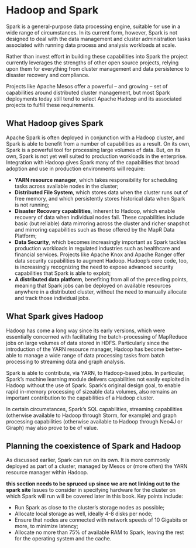 # Hadoop and Spark

Spark is a general-purpose data processing engine, suitable for use in a wide range of circumstances. In its current form, however, Spark is not designed to deal with the data management and cluster administration tasks associated with running data process and analysis workloads at scale.

Rather than invest effort in building these capabilities into Spark the project currently leverages the strengths of other open source projects, relying upon them for everything from cluster management and data persistence to disaster recovery and compliance.

Projects like Apache Mesos offer a powerful – and growing – set of capabilities around distributed cluster management, but most Spark deployments today still tend to select Apache Hadoop and its associated projects to fulfill these requirements.

## What Hadoop gives Spark

Apache Spark is often deployed in conjunction with a Hadoop cluster, and Spark is able to benefit from a number of capabilities as a result. On its own, Spark is a powerful tool for processing large volumes of data. But, on its own, Spark is not yet well suited to production workloads in the enterprise. Integration with Hadoop gives Spark many of the capabilities that broad adoption and use in production environments will require:
* **YARN resource manager**, which takes responsibility for scheduling tasks across available nodes in the cluster;
* **Distributed File System**, which stores data when the cluster runs out of free memory, and which persistently stores historical data when Spark is not running;
* **Disaster Recovery capabilities**, inherent to Hadoop, which enable recovery of data when individual nodes fail. These capabilities include basic (but reliable) data mirroring across the cluster and richer snapshot and mirroring capabilities such as those offered by the MapR Data Platform;
* **Data Security**, which becomes increasingly important as Spark tackles production workloads in regulated industries such as healthcare and financial services. Projects like Apache Knox and Apache Ranger offer data security capabilities to augment Hadoop. Hadoop’s core code, too, is increasingly recognizing the need to expose advanced security capabilities that Spark is able to exploit;
* **A distributed data platform**, benefiting from all of the preceding points, meaning that Spark jobs can be deployed on available resources anywhere in a distributed cluster, without the need to manually allocate and track those individual jobs.

## What Spark gives Hadoop

Hadoop has come a long way since its early versions, which were essentially concerned with facilitating the batch-processing of MapReduce jobs on large volumes of data stored in HDFS. Particularly since the introduction of the YARN resource manager, Hadoop has become better-able to manage a wide range of data processing tasks from batch processing to streaming data and graph analysis.

Spark is able to contribute, via YARN, to Hadoop-based jobs. In particular, Spark’s machine learning module delivers capabilities not easily exploited in Hadoop without the use of Spark. Spark’s original design goal, to enable rapid in-memory processing of sizeable data volumes, also remains an important contribution to the capabilities of a Hadoop cluster.

In certain circumstances, Spark’s SQL capabilities, streaming capabilities (otherwise available to Hadoop through Storm, for example) and graph processing capabilities (otherwise available to Hadoop through Neo4J or Giraph) may also prove to be of value. 

## Planning the coexistence of Spark and Hadoop

As discussed earlier, Spark can run on its own. It is more commonly deployed as part of a cluster, managed by Mesos or (more often) the YARN resource manager within Hadoop.

**this section needs to be spruced up since we are not linking out to the spark site**
Issues to consider in specifying hardware for the cluster on which Spark will run will be covered later in this book. Key points include:
* Run Spark as close to the cluster’s storage nodes as possible;
* Allocate local storage as well, ideally 4-8 disks per node;
* Ensure that nodes are connected with network speeds of 10 Gigabits or more, to minimize latency;
* Allocate no more than 75% of available RAM to Spark, leaving the rest for the operating system and the cache.

